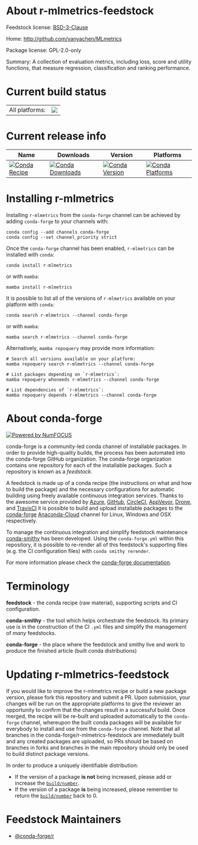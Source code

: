About r-mlmetrics-feedstock
===========================

Feedstock license: [BSD-3-Clause](https://github.com/conda-forge/r-mlmetrics-feedstock/blob/main/LICENSE.txt)

Home: http://github.com/yanyachen/MLmetrics

Package license: GPL-2.0-only

Summary: A collection of evaluation metrics, including loss, score and utility functions, that measure regression, classification and ranking performance.

Current build status
====================


<table><tr><td>All platforms:</td>
    <td>
      <a href="https://dev.azure.com/conda-forge/feedstock-builds/_build/latest?definitionId=1367&branchName=main">
        <img src="https://dev.azure.com/conda-forge/feedstock-builds/_apis/build/status/r-mlmetrics-feedstock?branchName=main">
      </a>
    </td>
  </tr>
</table>

Current release info
====================

| Name | Downloads | Version | Platforms |
| --- | --- | --- | --- |
| [![Conda Recipe](https://img.shields.io/badge/recipe-r--mlmetrics-green.svg)](https://anaconda.org/conda-forge/r-mlmetrics) | [![Conda Downloads](https://img.shields.io/conda/dn/conda-forge/r-mlmetrics.svg)](https://anaconda.org/conda-forge/r-mlmetrics) | [![Conda Version](https://img.shields.io/conda/vn/conda-forge/r-mlmetrics.svg)](https://anaconda.org/conda-forge/r-mlmetrics) | [![Conda Platforms](https://img.shields.io/conda/pn/conda-forge/r-mlmetrics.svg)](https://anaconda.org/conda-forge/r-mlmetrics) |

Installing r-mlmetrics
======================

Installing `r-mlmetrics` from the `conda-forge` channel can be achieved by adding `conda-forge` to your channels with:

```
conda config --add channels conda-forge
conda config --set channel_priority strict
```

Once the `conda-forge` channel has been enabled, `r-mlmetrics` can be installed with `conda`:

```
conda install r-mlmetrics
```

or with `mamba`:

```
mamba install r-mlmetrics
```

It is possible to list all of the versions of `r-mlmetrics` available on your platform with `conda`:

```
conda search r-mlmetrics --channel conda-forge
```

or with `mamba`:

```
mamba search r-mlmetrics --channel conda-forge
```

Alternatively, `mamba repoquery` may provide more information:

```
# Search all versions available on your platform:
mamba repoquery search r-mlmetrics --channel conda-forge

# List packages depending on `r-mlmetrics`:
mamba repoquery whoneeds r-mlmetrics --channel conda-forge

# List dependencies of `r-mlmetrics`:
mamba repoquery depends r-mlmetrics --channel conda-forge
```


About conda-forge
=================

[![Powered by
NumFOCUS](https://img.shields.io/badge/powered%20by-NumFOCUS-orange.svg?style=flat&colorA=E1523D&colorB=007D8A)](https://numfocus.org)

conda-forge is a community-led conda channel of installable packages.
In order to provide high-quality builds, the process has been automated into the
conda-forge GitHub organization. The conda-forge organization contains one repository
for each of the installable packages. Such a repository is known as a *feedstock*.

A feedstock is made up of a conda recipe (the instructions on what and how to build
the package) and the necessary configurations for automatic building using freely
available continuous integration services. Thanks to the awesome service provided by
[Azure](https://azure.microsoft.com/en-us/services/devops/), [GitHub](https://github.com/),
[CircleCI](https://circleci.com/), [AppVeyor](https://www.appveyor.com/),
[Drone](https://cloud.drone.io/welcome), and [TravisCI](https://travis-ci.com/)
it is possible to build and upload installable packages to the
[conda-forge](https://anaconda.org/conda-forge) [Anaconda-Cloud](https://anaconda.org/)
channel for Linux, Windows and OSX respectively.

To manage the continuous integration and simplify feedstock maintenance
[conda-smithy](https://github.com/conda-forge/conda-smithy) has been developed.
Using the ``conda-forge.yml`` within this repository, it is possible to re-render all of
this feedstock's supporting files (e.g. the CI configuration files) with ``conda smithy rerender``.

For more information please check the [conda-forge documentation](https://conda-forge.org/docs/).

Terminology
===========

**feedstock** - the conda recipe (raw material), supporting scripts and CI configuration.

**conda-smithy** - the tool which helps orchestrate the feedstock.
                   Its primary use is in the construction of the CI ``.yml`` files
                   and simplify the management of *many* feedstocks.

**conda-forge** - the place where the feedstock and smithy live and work to
                  produce the finished article (built conda distributions)


Updating r-mlmetrics-feedstock
==============================

If you would like to improve the r-mlmetrics recipe or build a new
package version, please fork this repository and submit a PR. Upon submission,
your changes will be run on the appropriate platforms to give the reviewer an
opportunity to confirm that the changes result in a successful build. Once
merged, the recipe will be re-built and uploaded automatically to the
`conda-forge` channel, whereupon the built conda packages will be available for
everybody to install and use from the `conda-forge` channel.
Note that all branches in the conda-forge/r-mlmetrics-feedstock are
immediately built and any created packages are uploaded, so PRs should be based
on branches in forks and branches in the main repository should only be used to
build distinct package versions.

In order to produce a uniquely identifiable distribution:
 * If the version of a package **is not** being increased, please add or increase
   the [``build/number``](https://docs.conda.io/projects/conda-build/en/latest/resources/define-metadata.html#build-number-and-string).
 * If the version of a package **is** being increased, please remember to return
   the [``build/number``](https://docs.conda.io/projects/conda-build/en/latest/resources/define-metadata.html#build-number-and-string)
   back to 0.

Feedstock Maintainers
=====================

* [@conda-forge/r](https://github.com/conda-forge/r/)

